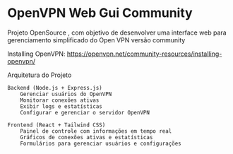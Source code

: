 # OpenVPN Web Gui Community

Projeto OpenSource , com objetivo de desenvolver uma interface web para gerenciamento simplificado do Open VPN versão community

Installing OpenVPN: https://openvpn.net/community-resources/installing-openvpn/

Arquitetura do Projeto

    Backend (Node.js + Express.js)
        Gerenciar usuários do OpenVPN
        Monitorar conexões ativas
        Exibir logs e estatísticas
        Configurar e gerenciar o servidor OpenVPN

    Frontend (React + Tailwind CSS)
        Painel de controle com informações em tempo real
        Gráficos de conexões ativas e estatísticas
        Formulários para gerenciar usuários e configurações
